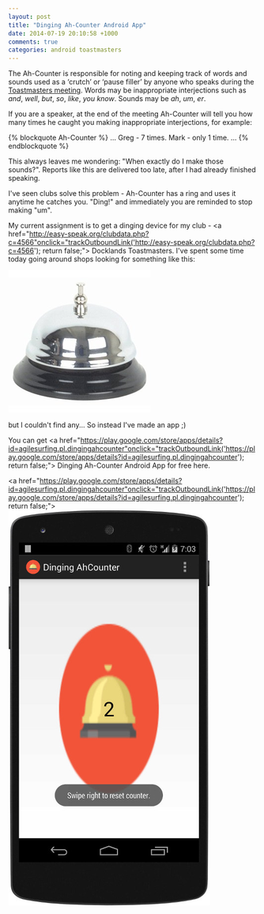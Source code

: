 ```yaml
---
layout: post
title: "Dinging Ah-Counter Android App"
date: 2014-07-19 20:10:58 +1000
comments: true
categories: android toastmasters
---
```


The Ah-Counter is responsible for noting and keeping track of words and sounds used as a ‘crutch’ or 
‘pause filler’ by anyone who speaks during the [Toastmasters meeting](http://www.toastmasters.org/Members/MemberExperience/MeetingRoles/Ahcounter.aspx). Words may be inappropriate interjections such 
as *and*, *well*, *but*, *so*, *like*, *you know*. Sounds may be *ah*, *um*, *er*. 

<!--more--> 

If you are a speaker, at the end of the meeting Ah-Counter will tell you how many times he caught you making inappropriate interjections, for example:

{% blockquote Ah-Counter %}
...
Greg - 7 times.
Mark - only 1 time.
...
{% endblockquote %}

This always leaves me wondering: "When exactly do I make those sounds?". Reports like this are delivered too late, after I had already finished speaking. 

I've seen clubs solve this problem - Ah-Counter has a ring and uses it anytime he catches you. "Ding!" and immediately you are reminded to stop making "um". 

My current assignment is to get a dinging device for my club - 
<a href="http://easy-speak.org/clubdata.php?c=4566"onclick="trackOutboundLink('http://easy-speak.org/clubdata.php?c=4566'); return false;"> Docklands Toastmasters</a>. I've spent some time today going around shops looking for something like this:

![bell](/images/tablebell.jpg)

but I couldn't find any... So instead I've made an app ;)

You can get <a href="https://play.google.com/store/apps/details?id=agilesurfing.pl.dingingahcounter"onclick="trackOutboundLink('https://play.google.com/store/apps/details?id=agilesurfing.pl.dingingahcounter'); return false;"> Dinging Ah-Counter Android App for free  </a> here.

<a href="https://play.google.com/store/apps/details?id=agilesurfing.pl.dingingahcounter"onclick="trackOutboundLink('https://play.google.com/store/apps/details?id=agilesurfing.pl.dingingahcounter'); return false;">
  <img itemprop="image" src="/images/ahcounter.jpg"/>
</a>
